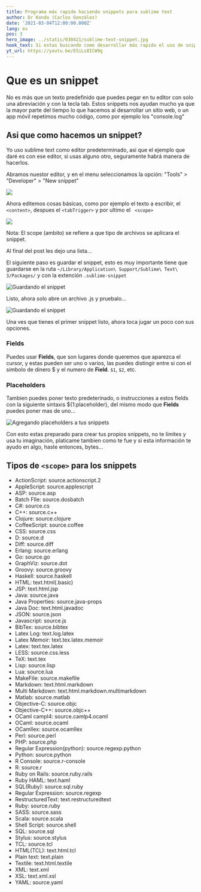 ```yaml
---
title: Programa más rapido haciendo snippets para sublime text
author: Dr Kondo (Carlos González)
date: '2021-03-04T12:00:00.000Z'
lang: es
pos: 3
hero_image: ../static/030421/sublime-text-snippet.jpg
hook_text: Si estas buscando como desarrollar más rapido el uso de snippets te puede ayudar, te enseño como hacer snippets en sublime text
yt_url: https://youtu.be/E5iLs8ICW9g
---
```


# Que es un snippet

No es más que un texto predefinido que puedes pegar en tu editor con solo una abreviación y con la tecla tab. Estos snippets nos ayudan mucho ya que la mayor parte del tiempo lo que hacemos al desarrollar un sitio web, o un app móvil repetimos mucho código, como por ejemplo los "console.log"

## Asi que como hacemos un snippet?

Yo uso sublime text como editor predeterminado, asi que el ejemplo que daré es con ese editor, si usas alguno otro, seguramente habrá manera de hacerlos.

Abramos nuestor editor, y en el menu seleccionamos la opción: "Tools" > "Developer" > "New snippet"

![](../static/030421/create-snippet.gif)


Ahora editemos cosas básicas, como por ejemplo el texto a escribir, el ``` <content>```, despues el ```<tabTrigger>``` y por ultimo el ``` <scope>```

![](../static/030421/edit-snippet.gif)

Nota: El scope (ambito) se refiere a que tipo de archivos se aplicara el snippet.

Al final del post les dejo una lista...

El siguiente paso es guardar el snippet, esto es muy importante tiene que guardarse en la ruta `~/Library/Application\ Support/Sublime\ Text\ 3/Packages/` y con la extención `.sublime-snippet`

![Guardando el snippet](../static/030421/save-snippet.png)

Listo, ahora solo abre un archivo .js y pruebalo...

![Guardando el snippet](../static/030421/console-log-snippet-working.gif)

Una ves que tienes el primer snippet listo, ahora toca jugar un poco con sus opciones.

### Fields
Puedes usar **Fields**, que son lugares donde queremos que aparezca el cursor, y estas pueden ser uno o varios, las puedes distingir entre si con el simbolo de dinero $ y el numero de **Field**.  ```$1```, ```$2```, etc.

### Placeholders
Tambien puedes poner texto predeterinado, o instrucciones a estos fields con la siguiente sintaxis ${1:placeholder}, del mismo modo que **Fields** puedes poner mas de uno...

![Agregando placeholders a tus snippets](../static/030421/sublime-text-snippets-placeholders.gif)

Con esto estas preparado para crear tus propios snippets, no te limites y usa tu imaginación, platicame tambien como te fue y si esta información te ayudo en algo, haste entonces, bytes...



## Tipos de `<scope>` para los snippets

- ActionScript: source.actionscript.2
- AppleScript: source.applescript
- ASP: source.asp
- Batch FIle: source.dosbatch
- C#: source.cs
- C++: source.c++
- Clojure: source.clojure
- CoffeeScript: source.coffee
- CSS: source.css
- D: source.d
- Diff: source.diff
- Erlang: source.erlang
- Go: source.go
- GraphViz: source.dot
- Groovy: source.groovy
- Haskell: source.haskell
- HTML: text.html(.basic)
- JSP: text.html.jsp
- Java: source.java
- Java Properties: source.java-props
- Java Doc: text.html.javadoc
- JSON: source.json
- Javascript: source.js
- BibTex: source.bibtex
- Latex Log: text.log.latex
- Latex Memoir: text.tex.latex.memoir
- Latex: text.tex.latex
- LESS: source.css.less
- TeX: text.tex
- Lisp: source.lisp
- Lua: source.lua
- MakeFile: source.makefile
- Markdown: text.html.markdown
- Multi Markdown: text.html.markdown.multimarkdown
- Matlab: source.matlab
- Objective-C: source.objc
- Objective-C++: source.objc++
- OCaml campl4: source.camlp4.ocaml
- OCaml: source.ocaml
- OCamllex: source.ocamllex
- Perl: source.perl
- PHP: source.php
- Regular Expression(python): source.regexp.python
- Python: source.python
- R Console: source.r-console
- R: source.r
- Ruby on Rails: source.ruby.rails
- Ruby HAML: text.haml
- SQL(Ruby): source.sql.ruby
- Regular Expression: source.regexp
- RestructuredText: text.restructuredtext
- Ruby: source.ruby
- SASS: source.sass
- Scala: source.scala
- Shell Script: source.shell
- SQL: source.sql
- Stylus: source.stylus
- TCL: source.tcl
- HTML(TCL): text.html.tcl
- Plain text: text.plain
- Textile: text.html.textile
- XML: text.xml
- XSL: text.xml.xsl
- YAML: source.yaml